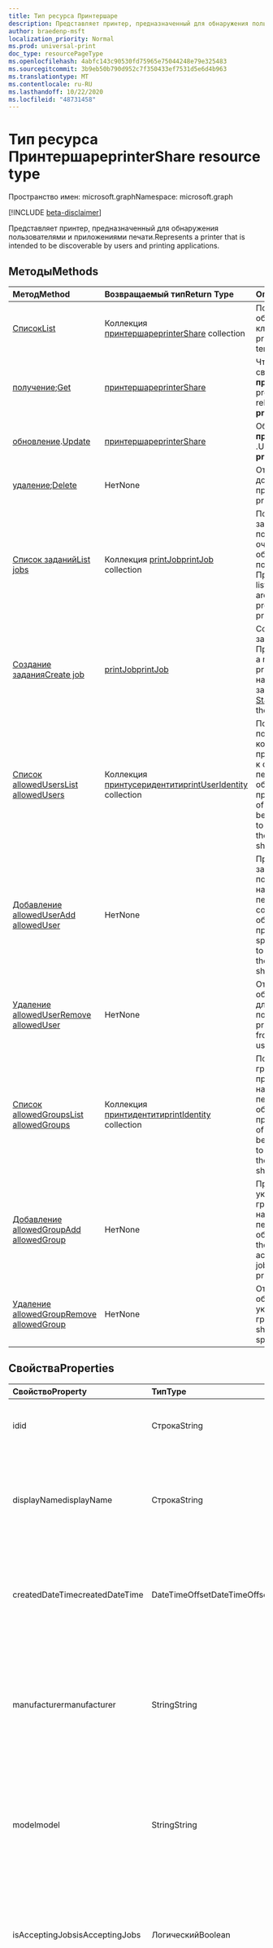 ```yaml
---
title: Тип ресурса Принтершаре
description: Представляет принтер, предназначенный для обнаружения пользователями и приложениями печати.
author: braedenp-msft
localization_priority: Normal
ms.prod: universal-print
doc_type: resourcePageType
ms.openlocfilehash: 4abfc143c90530fd75965e75044248e79e325483
ms.sourcegitcommit: 3b9eb50b790d952c7f350433ef7531d5e6d4b963
ms.translationtype: MT
ms.contentlocale: ru-RU
ms.lasthandoff: 10/22/2020
ms.locfileid: "48731458"
---
```

# <a name="printershare-resource-type"></a><span data-ttu-id="fc3b6-103">Тип ресурса Принтершаре</span><span class="sxs-lookup"><span data-stu-id="fc3b6-103">printerShare resource type</span></span>

<span data-ttu-id="fc3b6-104">Пространство имен: microsoft.graph</span><span class="sxs-lookup"><span data-stu-id="fc3b6-104">Namespace: microsoft.graph</span></span>

[!INCLUDE [beta-disclaimer](../../includes/beta-disclaimer.md)]

<span data-ttu-id="fc3b6-105">Представляет принтер, предназначенный для обнаружения пользователями и приложениями печати.</span><span class="sxs-lookup"><span data-stu-id="fc3b6-105">Represents a printer that is intended to be discoverable by users and printing applications.</span></span>

## <a name="methods"></a><span data-ttu-id="fc3b6-106">Методы</span><span class="sxs-lookup"><span data-stu-id="fc3b6-106">Methods</span></span>

| <span data-ttu-id="fc3b6-107">Метод</span><span class="sxs-lookup"><span data-stu-id="fc3b6-107">Method</span></span>       | <span data-ttu-id="fc3b6-108">Возвращаемый тип</span><span class="sxs-lookup"><span data-stu-id="fc3b6-108">Return Type</span></span> | <span data-ttu-id="fc3b6-109">Описание</span><span class="sxs-lookup"><span data-stu-id="fc3b6-109">Description</span></span> |
|:-------------|:------------|:------------|
| [<span data-ttu-id="fc3b6-110">Список</span><span class="sxs-lookup"><span data-stu-id="fc3b6-110">List</span></span>](../api/print-list-shares.md) | <span data-ttu-id="fc3b6-111">Коллекция [принтершаре](printershare.md)</span><span class="sxs-lookup"><span data-stu-id="fc3b6-111">[printerShare](printershare.md) collection</span></span> | <span data-ttu-id="fc3b6-112">Получение списка общих принтеров в клиенте.</span><span class="sxs-lookup"><span data-stu-id="fc3b6-112">Get a list of printer shares in the tenant.</span></span> |
| <span data-ttu-id="fc3b6-113">[получение](../api/printershare-get.md);</span><span class="sxs-lookup"><span data-stu-id="fc3b6-113">[Get](../api/printershare-get.md)</span></span> | [<span data-ttu-id="fc3b6-114">принтершаре</span><span class="sxs-lookup"><span data-stu-id="fc3b6-114">printerShare</span></span>](printershare.md) | <span data-ttu-id="fc3b6-115">Чтение свойств и связей объекта **принтершаре** .</span><span class="sxs-lookup"><span data-stu-id="fc3b6-115">Read properties and relationships of a **printerShare** object.</span></span> |
| <span data-ttu-id="fc3b6-116">[обновление](../api/printershare-update.md).</span><span class="sxs-lookup"><span data-stu-id="fc3b6-116">[Update](../api/printershare-update.md)</span></span> | [<span data-ttu-id="fc3b6-117">принтершаре</span><span class="sxs-lookup"><span data-stu-id="fc3b6-117">printerShare</span></span>](printershare.md) | <span data-ttu-id="fc3b6-118">Обновление объекта **принтершаре** .</span><span class="sxs-lookup"><span data-stu-id="fc3b6-118">Update a **printerShare** object.</span></span> |
| <span data-ttu-id="fc3b6-119">[удаление](../api/printershare-delete.md);</span><span class="sxs-lookup"><span data-stu-id="fc3b6-119">[Delete](../api/printershare-delete.md)</span></span> | <span data-ttu-id="fc3b6-120">Нет</span><span class="sxs-lookup"><span data-stu-id="fc3b6-120">None</span></span> | <span data-ttu-id="fc3b6-121">Отменяет общий доступ к принтеру.</span><span class="sxs-lookup"><span data-stu-id="fc3b6-121">Unshare a printer.</span></span> |
| [<span data-ttu-id="fc3b6-122">Список заданий</span><span class="sxs-lookup"><span data-stu-id="fc3b6-122">List jobs</span></span>](../api/printershare-list-jobs.md) | <span data-ttu-id="fc3b6-123">Коллекция [printJob](printjob.md)</span><span class="sxs-lookup"><span data-stu-id="fc3b6-123">[printJob](printjob.md) collection</span></span> | <span data-ttu-id="fc3b6-124">Получение списка заданий печати, помещенных в очередь для обработки с помощью Принтершаре.</span><span class="sxs-lookup"><span data-stu-id="fc3b6-124">Get a list of print jobs that are queued for processing by the printerShare.</span></span> |
| [<span data-ttu-id="fc3b6-125">Создание задания</span><span class="sxs-lookup"><span data-stu-id="fc3b6-125">Create job</span></span>](../api/printershare-post-jobs.md) | [<span data-ttu-id="fc3b6-126">printJob</span><span class="sxs-lookup"><span data-stu-id="fc3b6-126">printJob</span></span>](printjob.md) | <span data-ttu-id="fc3b6-127">Создайте новое задание печати для Принтершаре.</span><span class="sxs-lookup"><span data-stu-id="fc3b6-127">Create a new print job for the printerShare.</span></span> <span data-ttu-id="fc3b6-128">Чтобы начать печать задания, используйте [Start](../api/printjob-start.md).</span><span class="sxs-lookup"><span data-stu-id="fc3b6-128">To start printing the job, use [start](../api/printjob-start.md).</span></span> |
| [<span data-ttu-id="fc3b6-129">Список allowedUsers</span><span class="sxs-lookup"><span data-stu-id="fc3b6-129">List allowedUsers</span></span>](../api/printershare-list-allowedusers.md) | <span data-ttu-id="fc3b6-130">Коллекция [принтусеридентити](printuseridentity.md)</span><span class="sxs-lookup"><span data-stu-id="fc3b6-130">[printUserIdentity](printuseridentity.md) collection</span></span> | <span data-ttu-id="fc3b6-131">Получение списка пользователей, которым предоставлен доступ к отправку заданий печати на связанный общий принтер.</span><span class="sxs-lookup"><span data-stu-id="fc3b6-131">Retrieve a list of users who have been granted access to submit print jobs to the associated printer share.</span></span> |
| [<span data-ttu-id="fc3b6-132">Добавление allowedUser</span><span class="sxs-lookup"><span data-stu-id="fc3b6-132">Add allowedUser</span></span>](../api/printershare-post-allowedusers.md) | <span data-ttu-id="fc3b6-133">Нет</span><span class="sxs-lookup"><span data-stu-id="fc3b6-133">None</span></span> | <span data-ttu-id="fc3b6-134">Предоставьте заданному пользователю доступ на отправку заданий печати в соответствующую общую папку принтера.</span><span class="sxs-lookup"><span data-stu-id="fc3b6-134">Grant the specified user access to submit print jobs to the associated printer share.</span></span> |
| [<span data-ttu-id="fc3b6-135">Удаление allowedUser</span><span class="sxs-lookup"><span data-stu-id="fc3b6-135">Remove allowedUser</span></span>](../api/printershare-delete-alloweduser.md) | <span data-ttu-id="fc3b6-136">Нет</span><span class="sxs-lookup"><span data-stu-id="fc3b6-136">None</span></span> | <span data-ttu-id="fc3b6-137">Отозвать доступ к общему принтеру для указанного пользователя.</span><span class="sxs-lookup"><span data-stu-id="fc3b6-137">Revoke printer share access from the specified user.</span></span> |
| [<span data-ttu-id="fc3b6-138">Список allowedGroups</span><span class="sxs-lookup"><span data-stu-id="fc3b6-138">List allowedGroups</span></span>](../api/printershare-list-allowedgroups.md) | <span data-ttu-id="fc3b6-139">Коллекция [принтидентити](printidentity.md)</span><span class="sxs-lookup"><span data-stu-id="fc3b6-139">[printIdentity](printidentity.md) collection</span></span> | <span data-ttu-id="fc3b6-140">Получение списка групп, которым предоставлен доступ на отправку заданий печати на связанный общий принтер.</span><span class="sxs-lookup"><span data-stu-id="fc3b6-140">Retrieve a list of groups that have been granted access to submit print jobs to the associated printer share.</span></span> |
| [<span data-ttu-id="fc3b6-141">Добавление allowedGroup</span><span class="sxs-lookup"><span data-stu-id="fc3b6-141">Add allowedGroup</span></span>](../api/printershare-post-allowedgroups.md) | <span data-ttu-id="fc3b6-142">Нет</span><span class="sxs-lookup"><span data-stu-id="fc3b6-142">None</span></span> | <span data-ttu-id="fc3b6-143">Предоставление указанному групповому доступу на отправку заданий печати на связанный общий принтер.</span><span class="sxs-lookup"><span data-stu-id="fc3b6-143">Grant the specified group access to submit print jobs to the associated printer share.</span></span> |
| [<span data-ttu-id="fc3b6-144">Удаление allowedGroup</span><span class="sxs-lookup"><span data-stu-id="fc3b6-144">Remove allowedGroup</span></span>](../api/printershare-delete-allowedgroup.md) | <span data-ttu-id="fc3b6-145">Нет</span><span class="sxs-lookup"><span data-stu-id="fc3b6-145">None</span></span> | <span data-ttu-id="fc3b6-146">Отзыв доступа к общему принтеру из указанной группы.</span><span class="sxs-lookup"><span data-stu-id="fc3b6-146">Revoke printer share access from the specified group.</span></span> |

## <a name="properties"></a><span data-ttu-id="fc3b6-147">Свойства</span><span class="sxs-lookup"><span data-stu-id="fc3b6-147">Properties</span></span>
| <span data-ttu-id="fc3b6-148">Свойство</span><span class="sxs-lookup"><span data-stu-id="fc3b6-148">Property</span></span>     | <span data-ttu-id="fc3b6-149">Тип</span><span class="sxs-lookup"><span data-stu-id="fc3b6-149">Type</span></span>        | <span data-ttu-id="fc3b6-150">Описание</span><span class="sxs-lookup"><span data-stu-id="fc3b6-150">Description</span></span> |
|:-------------|:------------|:------------|
|<span data-ttu-id="fc3b6-151">id</span><span class="sxs-lookup"><span data-stu-id="fc3b6-151">id</span></span>|<span data-ttu-id="fc3b6-152">Строка</span><span class="sxs-lookup"><span data-stu-id="fc3b6-152">String</span></span>| <span data-ttu-id="fc3b6-153">Идентификатор Принтершаре.</span><span class="sxs-lookup"><span data-stu-id="fc3b6-153">The printerShare's identifier.</span></span> <span data-ttu-id="fc3b6-154">Только для чтения.</span><span class="sxs-lookup"><span data-stu-id="fc3b6-154">Read-only.</span></span>|
|<span data-ttu-id="fc3b6-155">displayName</span><span class="sxs-lookup"><span data-stu-id="fc3b6-155">displayName</span></span>|<span data-ttu-id="fc3b6-156">Строка</span><span class="sxs-lookup"><span data-stu-id="fc3b6-156">String</span></span>|<span data-ttu-id="fc3b6-157">Имя общего принтера, который должен отображаться клиентами печати.</span><span class="sxs-lookup"><span data-stu-id="fc3b6-157">The name of the printer share that print clients should display.</span></span>|
|<span data-ttu-id="fc3b6-158">createdDateTime</span><span class="sxs-lookup"><span data-stu-id="fc3b6-158">createdDateTime</span></span>|<span data-ttu-id="fc3b6-159">DateTimeOffset</span><span class="sxs-lookup"><span data-stu-id="fc3b6-159">DateTimeOffset</span></span>|<span data-ttu-id="fc3b6-160">Значение DateTimeOffset при создании общего ресурса принтера.</span><span class="sxs-lookup"><span data-stu-id="fc3b6-160">The DateTimeOffset when the printer share was created.</span></span> <span data-ttu-id="fc3b6-161">Только для чтения.</span><span class="sxs-lookup"><span data-stu-id="fc3b6-161">Read-only.</span></span>|
|<span data-ttu-id="fc3b6-162">manufacturer</span><span class="sxs-lookup"><span data-stu-id="fc3b6-162">manufacturer</span></span>|<span data-ttu-id="fc3b6-163">String</span><span class="sxs-lookup"><span data-stu-id="fc3b6-163">String</span></span>|<span data-ttu-id="fc3b6-164">Производитель, сообщаемый принтером, связанным с этим общим принтером.</span><span class="sxs-lookup"><span data-stu-id="fc3b6-164">The manufacturer reported by the printer associated with this printer share.</span></span> <span data-ttu-id="fc3b6-165">Только для чтения.</span><span class="sxs-lookup"><span data-stu-id="fc3b6-165">Read-only.</span></span>|
|<span data-ttu-id="fc3b6-166">model</span><span class="sxs-lookup"><span data-stu-id="fc3b6-166">model</span></span>|<span data-ttu-id="fc3b6-167">String</span><span class="sxs-lookup"><span data-stu-id="fc3b6-167">String</span></span>|<span data-ttu-id="fc3b6-168">Имя модели, сообщаемое принтером, связанным с этим общим принтером.</span><span class="sxs-lookup"><span data-stu-id="fc3b6-168">The model name reported by the printer associated with this printer share.</span></span> <span data-ttu-id="fc3b6-169">Только для чтения.</span><span class="sxs-lookup"><span data-stu-id="fc3b6-169">Read-only.</span></span>|
|<span data-ttu-id="fc3b6-170">isAcceptingJobs</span><span class="sxs-lookup"><span data-stu-id="fc3b6-170">isAcceptingJobs</span></span>|<span data-ttu-id="fc3b6-171">Логический</span><span class="sxs-lookup"><span data-stu-id="fc3b6-171">Boolean</span></span>|<span data-ttu-id="fc3b6-172">Принимает ли принтер, связанный с этим общим принтером, новые задания печати.</span><span class="sxs-lookup"><span data-stu-id="fc3b6-172">Whether the printer associated with this printer share is currently accepting new print jobs.</span></span>|
|<span data-ttu-id="fc3b6-173">defaults</span><span class="sxs-lookup"><span data-stu-id="fc3b6-173">defaults</span></span>|[<span data-ttu-id="fc3b6-174">принтердефаултс</span><span class="sxs-lookup"><span data-stu-id="fc3b6-174">printerDefaults</span></span>](printerdefaults.md)|<span data-ttu-id="fc3b6-175">Параметры печати по умолчанию для принтера, связанного с этим общим принтером.</span><span class="sxs-lookup"><span data-stu-id="fc3b6-175">The default print settings of the printer associated with this printer share.</span></span>|
|<span data-ttu-id="fc3b6-176">capabilities</span><span class="sxs-lookup"><span data-stu-id="fc3b6-176">capabilities</span></span>|[<span data-ttu-id="fc3b6-177">принтеркапабилитиес</span><span class="sxs-lookup"><span data-stu-id="fc3b6-177">printerCapabilities</span></span>](printercapabilities.md)|<span data-ttu-id="fc3b6-178">Возможности принтера, связанного с этим общим принтером.</span><span class="sxs-lookup"><span data-stu-id="fc3b6-178">The capabilities of the printer associated with this printer share.</span></span>|
|<span data-ttu-id="fc3b6-179">location</span><span class="sxs-lookup"><span data-stu-id="fc3b6-179">location</span></span>|[<span data-ttu-id="fc3b6-180">принтерлокатион</span><span class="sxs-lookup"><span data-stu-id="fc3b6-180">printerLocation</span></span>](printerlocation.md)|<span data-ttu-id="fc3b6-181">Физическое и/или организационное расположение принтера, связанного с общим ресурсом принтера.</span><span class="sxs-lookup"><span data-stu-id="fc3b6-181">The physical and/or organizational location of the printer associated with this printer share.</span></span>|
|<span data-ttu-id="fc3b6-182">status</span><span class="sxs-lookup"><span data-stu-id="fc3b6-182">status</span></span>|[<span data-ttu-id="fc3b6-183">принтерстатус</span><span class="sxs-lookup"><span data-stu-id="fc3b6-183">printerStatus</span></span>](printerstatus.md)|<span data-ttu-id="fc3b6-184">Состояние обработки (включая ошибки) принтера, связанного с этим общим ресурсом принтера.</span><span class="sxs-lookup"><span data-stu-id="fc3b6-184">The processing status, including any errors, of the printer associated with this printer share.</span></span> <span data-ttu-id="fc3b6-185">Только для чтения.</span><span class="sxs-lookup"><span data-stu-id="fc3b6-185">Read-only.</span></span>|
|<span data-ttu-id="fc3b6-186">алловаллусерс</span><span class="sxs-lookup"><span data-stu-id="fc3b6-186">allowAllUsers</span></span>|<span data-ttu-id="fc3b6-187">Логический</span><span class="sxs-lookup"><span data-stu-id="fc3b6-187">Boolean</span></span>|<span data-ttu-id="fc3b6-188">Если этот параметр имеет значение true, всем пользователям и группам будет предоставлен доступ к этому общему ресурсу принтера.</span><span class="sxs-lookup"><span data-stu-id="fc3b6-188">If true, all users and groups will be granted access to this printer share.</span></span> <span data-ttu-id="fc3b6-189">Этот параметр заменяет списки разрешений, определенные свойствами навигации **алловедусерс** и **алловедграупс** .</span><span class="sxs-lookup"><span data-stu-id="fc3b6-189">This supersedes the allow lists defined by the **allowedUsers** and **allowedGroups** navigation properties.</span></span>|

## <a name="relationships"></a><span data-ttu-id="fc3b6-190">Связи</span><span class="sxs-lookup"><span data-stu-id="fc3b6-190">Relationships</span></span>
| <span data-ttu-id="fc3b6-191">Связь</span><span class="sxs-lookup"><span data-stu-id="fc3b6-191">Relationship</span></span> | <span data-ttu-id="fc3b6-192">Тип</span><span class="sxs-lookup"><span data-stu-id="fc3b6-192">Type</span></span>        | <span data-ttu-id="fc3b6-193">Описание</span><span class="sxs-lookup"><span data-stu-id="fc3b6-193">Description</span></span> |
|:-------------|:------------|:------------|
|<span data-ttu-id="fc3b6-194">Printer</span><span class="sxs-lookup"><span data-stu-id="fc3b6-194">printer</span></span>|[<span data-ttu-id="fc3b6-195">Printer</span><span class="sxs-lookup"><span data-stu-id="fc3b6-195">printer</span></span>](printer.md)|<span data-ttu-id="fc3b6-196">Принтер, с которым связан этот общий принтер.</span><span class="sxs-lookup"><span data-stu-id="fc3b6-196">The printer that this printer share is related to.</span></span> |
|<span data-ttu-id="fc3b6-197">алловедусерс</span><span class="sxs-lookup"><span data-stu-id="fc3b6-197">allowedUsers</span></span>|<span data-ttu-id="fc3b6-198">Коллекция [принтусеридентити](printuseridentity.md)</span><span class="sxs-lookup"><span data-stu-id="fc3b6-198">[printUserIdentity](printuseridentity.md) collection</span></span>|<span data-ttu-id="fc3b6-199">Пользователи, у которых есть доступ к печати с помощью принтера.</span><span class="sxs-lookup"><span data-stu-id="fc3b6-199">The users who have access to print using the printer.</span></span>|
|<span data-ttu-id="fc3b6-200">алловедграупс</span><span class="sxs-lookup"><span data-stu-id="fc3b6-200">allowedGroups</span></span>|[<span data-ttu-id="fc3b6-201">принтидентити</span><span class="sxs-lookup"><span data-stu-id="fc3b6-201">printIdentity</span></span>](printidentity.md)|<span data-ttu-id="fc3b6-202">Группы, у которых пользователи имеют доступ к печати с помощью принтера.</span><span class="sxs-lookup"><span data-stu-id="fc3b6-202">The groups whose users have access to print using the printer.</span></span>|
|<span data-ttu-id="fc3b6-203">jobs</span><span class="sxs-lookup"><span data-stu-id="fc3b6-203">jobs</span></span>|<span data-ttu-id="fc3b6-204">Коллекция [printJob](printjob.md)</span><span class="sxs-lookup"><span data-stu-id="fc3b6-204">[printJob](printjob.md) collection</span></span>| <span data-ttu-id="fc3b6-205">Список заданий, помещенных в очередь для печати принтером, связанным с этим общим принтером.</span><span class="sxs-lookup"><span data-stu-id="fc3b6-205">The list of jobs that are queued for printing by the printer associated with this printer share.</span></span>|

## <a name="json-representation"></a><span data-ttu-id="fc3b6-206">Представление JSON</span><span class="sxs-lookup"><span data-stu-id="fc3b6-206">JSON representation</span></span>

<span data-ttu-id="fc3b6-207">Ниже указано представление ресурса в формате JSON.</span><span class="sxs-lookup"><span data-stu-id="fc3b6-207">The following is a JSON representation of the resource.</span></span>

<!-- {
  "blockType": "resource",
  "optionalProperties": [

  ],
  "@odata.type": "microsoft.graph.printerShare",
  "keyProperty": "id",
  "baseType":"microsoft.graph.entity"
}-->

```json
{
  "id": "String (identifier)",
  "name": "String",
  "createdDateTime": "String (timestamp)"
}
```

<!-- uuid: 8fcb5dbc-d5aa-4681-8e31-b001d5168d79
2015-10-25 14:57:30 UTC -->
<!-- {
  "type": "#page.annotation",
  "description": "printerShare resource",
  "keywords": "",
  "section": "documentation",
  "tocPath": ""
}-->


